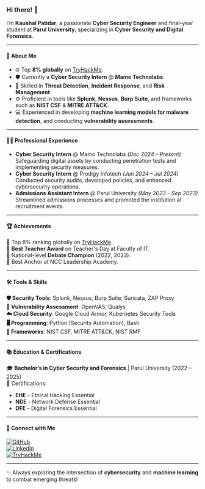 ### Hi there! 👋  
I’m **Kaushal Patidar**, a passionate **Cyber Security Engineer** and final-year student at **Parul University**, specializing in **Cyber Security and Digital Forensics**.  

---

#### 🚀 About Me  
- 🌐 Top **8% globally** on [TryHackMe](https://tryhackme.com).  
- 🛡️ Currently a **Cyber Security Intern** @ **Mamo Technolabs**.  
- 🎯 Skilled in **Threat Detection**, **Incident Response**, and **Risk Management**.  
- ⚙️ Proficient in tools like **Splunk**, **Nessus**, **Burp Suite**, and frameworks such as **NIST CSF** & **MITRE ATT&CK**.  
- 💻 Experienced in developing **machine learning models for malware detection**, and conducting **vulnerability assessments**.  

---

#### 🧑‍💼 Professional Experience  
- **Cyber Security Intern** @ Mamo Technolabs *(Dec 2024 – Present)*  
  Safeguarding digital assets by conducting penetration tests and implementing security measures.  
- **Cyber Security Intern** @ Prodigy Infotech *(Jun 2024 – Jul 2024)*  
  Conducted security audits, developed policies, and enhanced cybersecurity operations.  
- **Admissions Assistant Intern** @ Parul University *(May 2023 – Sep 2023)*  
  Streamlined admissions processes and promoted the institution at recruitment events.  

---

#### 🏆 Achievements  
🏅 Top 8% ranking globally on [TryHackMe](https://tryhackme.com).  
🏅 **Best Teacher Award** on Teacher's Day at Faculty of IT.  
🏅 National-level **Debate Champion** (2022, 2023).  
🏅 Best Anchor at NCC Leadership Academy.  

---

#### 🛠️ Tools & Skills  
**🛡️ Security Tools**: Splunk, Nessus, Burp Suite, Suricata, ZAP Proxy  
**🔧 Vulnerability Assessment**: OpenVAS, Qualys  
**☁️ Cloud Security**: Google Cloud Armor, Kubernetes Security Tools  
**🖥️ Programming**: Python (Security Automation), Bash  
**📖 Frameworks**: NIST CSF, MITRE ATT&CK, NIST RMF  

---

#### 📚 Education & Certifications  
🎓 **Bachelor’s in Cyber Security and Forensics** | Parul University (2022 – 2025)  
📜 Certifications:  
- **EHE** - Ethical Hacking Essential  
- **NDE** - Network Defense Essential  
- **DFE** - Digital Forensics Essential  

---

#### 📌 Connect with Me  
[![GitHub](https://img.shields.io/badge/GitHub-000?style=for-the-badge&logo=github&logoColor=white)](https://github.com/KaushalPatidar)  
[![LinkedIn](https://img.shields.io/badge/LinkedIn-0A66C2?style=for-the-badge&logo=linkedin&logoColor=white)](https://www.linkedin.com/in/kaushal-patidar-7ab95b235/)  
[![TryHackMe](https://img.shields.io/badge/TryHackMe-000?style=for-the-badge&logo=tryhackme&logoColor=white)](https://tryhackme.com)  

---

✨ Always exploring the intersection of **cybersecurity** and **machine learning** to combat emerging threats!
